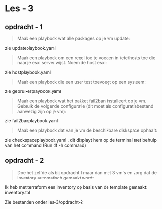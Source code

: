 
# Les - 3

  

  

## opdracht - 1


  
  

>Maak een playbook wat alle packages op je vm update:

zie updateplaybook.yaml

  
  

>Maak een playbook om een regel toe te voegen in /etc/hosts toe die naar je esxi server wijst. Noem de host esxi:

zie hostplaybook.yaml

  

>Maak een playbook die een user test toevoegt op een systeem:

zie gebruikerplaybook.yaml

  

>Maak een playbook wat het pakket fail2ban installeert op je vm. Gebruik de volgende configuratie (dit moet als configuratiebestand aanwezig zijn op je vm):

zie fail2banplaybook.yaml

  

>Maak een playbook dat van je vm de beschikbare diskspace ophaalt:

zie checkspaceplaybook.yaml . dit displayt hem op de terminal met behulp van het command (Run df -h command)

  
  
  
  
  
  

## opdracht - 2

> Doe het zelfde als bij opdracht 1 maar dan met 3 vm's en zorg dat de inventory automatisch gemaakt wordt

  
  

Ik heb met terraform een inventory op basis van de template gemaakt: inventory.tpl

Zie bestanden onder les-3/opdracht-2